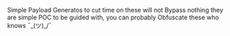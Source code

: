 Simple Payload Generatos to cut time on these will not Bypass nothing they are simple POC to be guided with, you can
probably Obfuscate these who knows ¯\_(ツ)_/¯

